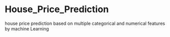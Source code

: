 # House_Price_Prediction
house price prediction based on multiple categorical and numerical features by machine Learning 
